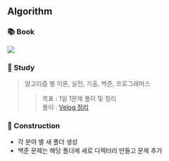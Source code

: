 ## Algorithm

### 📚 Book
![](https://velog.velcdn.com/images/sh0204/post/9e2fb185-3247-4285-b7c6-ed9c5fe39d16/image.png)


### 📝 Study
> 알고리즘 별 이론, 실전, 기출, 백준, 프로그래머스
>> 목표 : 1일 1문제 풀이 및 정리  
> 풀이 : [Velog 정리](https://velog.io/@sh0204)  

### 🌴 Construction
- 각 분야 별 새 폴더 생성 
- 백준 문제는 해당 폴더에 새로 디렉터리 만들고 문제 추가
